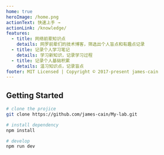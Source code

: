 ```yaml
---
home: true
heroImage: /home.png
actionText: 快速上手 →
actionLink: /knowledge/
features:
  - title: 网络前辈知识点
    details: 网罗前辈们的技术博客，筛选出个人盲点和有趣点记录
  - title: 记录个人学习笔记
    details: 学习新知识，记录学习过程
  - title: 记录个人基础积累
    details: 温习知识点，记录盲点
footer: MIT Licensed | Copyright © 2017-present james-cain
---
```



## Getting Started

```bash
# clone the projice
git clone https://github.com/james-cain/My-lab.git

# install dependency
npm install

# develop
npm run dev
```
